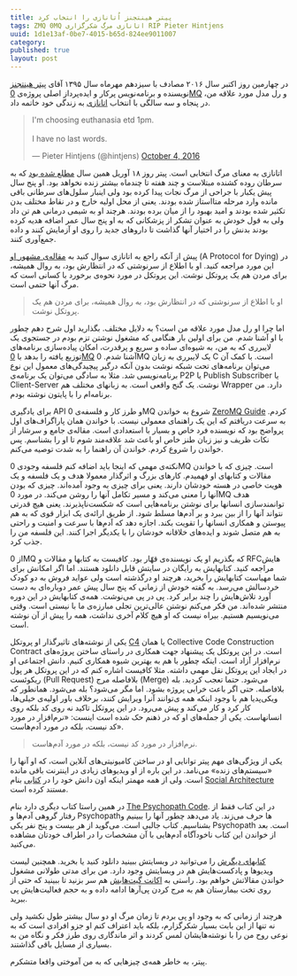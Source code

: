 ```yaml
---
title: پیتر هینتجنز اُتانازی را انتخاب کرد
tags: ZMQ 0MQ اتانازی مرگ شکرگزاری RIP Pieter Hintjens
uuid: 1d1e13af-0be7-4015-b65d-824ee9011007
category: 
published: true
layout: post
---
```


در چهارمین روز اکتبر سال ۲۰۱۶ مصادف با سیزدهم مهرماه سال ۱۳۹۵ آقای [پیتر هینتجنز][پیتر] نویسنده‌ و برنامه‌نویس پرکار و ایده‌پرداز اصلی پروژه‌ی [0MQ][زیرو] و رل مدل مورد علاقه من، در پنجاه و سه سالگی با انتخاب [اتانازی][اتانازی] به زندگی خود خاتمه داد.

<blockquote class="twitter-tweet tw-align-center" data-lang="en"><p lang="en" dir="ltr">I&#39;m choosing euthanasia etd 1pm.<br><br>I have no last words.</p>&mdash; Pieter Hintjens (@hintjens) <a href="https://twitter.com/hintjens/status/783254242052206592">October 4, 2016</a></blockquote>
<script async src="//platform.twitter.com/widgets.js" charset="utf-8"></script>

اتانازی به معنای مرگ انتخابی است. پیتر روز ۱۸ آوریل همین سال ‏[مطلع شده بود][اطلاع] که به سرطان روده کشنده مبتلاست و چند هفته تا چندماه بیشتر زنده نخواهد بود. او پنج سال پیش یکبار با جراحی از مرگ نجات پیدا کرده بود ولی اینبار سلول‌های سرطانی باقی مانده وارد مرحله متااستاز شده بودند. یعنی از محل اولیه خارج و در نقاط مختلف بدن تکثیر شده بودند و امید بهبود را از میان برده بودند. هرچند او به شیمی درمانی هم تن داد ولی به قول خودش به عنوان تشکر از پزشکانی که به او پنج سال عمر اضافه هدیه کرده بودند بدنش را در اختیار آنها گذاشت تا داروهای جدید را روی او آزمایش کنند و داده جمع‌آوری کنند.

پیش از آنکه راجع به اتانازی سوال کنید به [مقاله‌ی مشهور او][پروتکل] (A Protocol for Dying) در این مورد مراجعه کنید. او با اطلاع از سرنوشتی که در انتظارش بود، به روال همیشه، برای مردن هم یک پروتکل نوشت. این پروتکل در مورد نحوه‌ی برخورد با کسانی است که مرگ آنها حتمی است.

> او با اطلاع از سرنوشتی که در انتظارش بود، به روال همیشه، برای مردن هم یک پروتکل نوشت.

اما چرا او رل مدل مورد علاقه من است؟ به دلایل مختلف. بگذارید اول شرح دهم چطور با او آشنا شدم. من برای اولین بار هنگامی که مشغول نوشتن تزم بودم در جستجوی یک لایبرری که به من، به شیوه‌ای ساده و سریع و پرقدرت، امکان پیاده‌سازی برنامه‌های توزیع یافته را بدهد با [0MQ][زیرو] آشنا شدم. 0MQ یک لایبرری به زبان C است. با کمک آن می‌توان برنامه‌های تحت شبکه نوشت بدون آنکه درگیر پیچیدگی‌های معمول این نوع برنامه‌نویسی شد. مثلا به سادگی می‌توان یک برنامه‌ی P2P یا Publish Subscriber یا Client-Server نوشت. یک گنج واقعی است. به زبانهای مختلف هم Wrapper دارد. من برنامه‌ام را با پایتون نوشته بودم. 

برای یادگیری API و طرز کار و فلسفه‌ی 0MQ شروع به خواندن [ZeroMQ Guide][زدگاید] کردم. به سرعت دریافتم که این یک راهنمای معمولی نیست. با خواندن همان پاراگراف‌های اول پرواضح بود که نویسنده فرد خاص و بسیار با استعدادی است. مقاله‌ی جامع و سرشار از نکات ظریف و نیز زبان طنز خاص او باعث شد علاقه‌مند شوم تا او را بشناسم. پس خواندن را شروع کردم. خواندن آن راهنما را به شدت توصیه می‌کنم.

نکته‌ی مهمی که اینجا باید اضافه کنم فلسفه وجودی 0MQ است. چیزی که با خواندن مقالات و کتابهای او فهمیدم. کارهای بزرگ و اثرگذار معمولا هدف و یک فلسفه و یک هویت خاصی در هسته خودشان دارند. یعنی برای چیزی به وجود آمده‌اند. چیزی که بودن آنها را معنی می‌کند و مسیر تکامل آنها را روشن می‌کند. در مورد 0MQ هدف توانمندسازی انسانها برای نوشتن برنامه‌هایی است که شکست‌ناپذیرند. یعنی هیچ قدرتی نتواند آنها را از بین ببرد و بر آدم‌ها مسلط شود. از طریق ارائه‌ی یک ابزار قوی که به هم پیوستن و همکاری انسانها را تقویت بکند. اجازه دهد که آدم‌ها با سرعت و امنیت و راحتی به هم متصل شوند و ایده‌های خلاقانه خودشان را با یکدیگر اجرا کنند. این فلسفه من را جذب کرد.

از 0MQ که بگذریم او یک نویسنده‌ی قهّار بود. کافیست به کتابها و مقالات و RFCهایش مراجعه کنید. کتابهایش به رایگان در سایتش قابل دانلود هستند. اما اگر امکانش برای شما مهیاست کتابهایش را بخرید، هرچند او درگذشته است ولی عواید فروش به دو کودک خردسالش می‌رسد. به گفته خودش از زمانی که پنج سال پیش عمر دوباره‌ای به دست آورد تلاش‌هایش را چند برابر کرد. پی در پی می‌نوشت. همه‌ی کتابهایش در این دوره منتشر شده‌اند. من فکر می‌کنم نوشتن عالی‌ترین تجلی مبارزه‌ی ما با نیستی است. وقتی می‌نویسیم هستیم. بیراه نیست که او هیچ کلام آخری نداشت، همه را پیش از آن نوشته است.

یکی از نوشته‌های تاثیرگذار او پروتکل [C4][سیفور] یا همان Collective Code Construction Contract است. در این پروتکل یک پیشنهاد جهت همکاری در راستای ساختن پروژه‌های نرم‌افزار آزاد است. اینکه چطور با هم به بهترین شیوه همکاری کنیم. دانش اجتماعی او در ایجاد این پروتکل نقل مهمی داشته. مثلا کافیست اشاره کنم که در این پروتکل هر پول ریکوئست (Pull Request) بلافاصله مرج (Merge) می‌شود. حتما تعجب کردید. بله بلافاصله. حتی اگر باعث خرابی پروژه بشود. اما مگر می‌شود؟ بله می‌شود. همانطور که ویکی‌پدیا هم با وجود اینکه همه ی‌توانند آنرا ویرایش کنند، برخلاف باور اولیه‌ی خیلی‌ها، کار کرد و کار می‌کند و پیش می‌رود. در این پروتکل تاکید نه روی کد بلکه روی انسانهاست. یکی از جمله‌های او که در ذهنم حک شده است اینست: «نرم‌افزار در مورد کد نیست، بلکه در مورد آدم‌هاست».

> نرم‌افزار در مورد کد نیست، بلکه در مورد آدم‌هاست.

یکی از ویژگی‌های مهم پیتر توانایی او در ساختن کامیونیتی‌های آنلاین است، که او آنها را «سیستم‌های زنده» می‌نامد. در این باره از او ویدیوهای زیادی در اینترنت باقی مانده است. ولی از همه مهمتر اینکه اون دانش خود را در [کتابی][کتابامازون] بنام [Social Architecture][کتابسوشیال] مستند کرده است.

در همین راستا کتاب دیگری دارد بنام [The Psychopath Code][کتابسایکوپتی]. در این کتاب فقط از رفتار گروهی آدم‌ها و Psychopath‌ها حرف می‌زند. یاد می‌دهد چطور آنها را ببینیم و بشناسیم. کتاب جالبی است. می‌گوید از هر بیست و پنج نفر یکی Psychopath است. بعد از خواندن این کتاب ناخودآگاه آدم‌هایی با آن مشخصات را در اطراف خودتان مشاهده می‌کنید.

[کتابهای دیگرش][سایرکتابها] را می‌توانید در وبسایتش ببینید دانلود کنید یا بخرید. همچنین لیست ویدیوها و پادکست‌هایش هم در وبسایتش وجود دارد. من برای مدتی طولانی مشغول خواندن مقالاتش خواهم بود. راستی به [اکانت گیت‌هابش][گیتهاب] هم سر بزنید تا ببینید که حتی از روی تخت بیمارستان هم به مرج کردن پی‌آرها ادامه داده و به حجم فعالیت‌هایش پی ببرید.

هرچند از زمانی که به وجود او پی بردم تا زمان مرگ او دو سال بیشتر طول نکشید ولی نه تنها از این بابت بسیار شکرگزارم، بلکه باید اعتراف کنم او جزو افرادی است که به نوعی روح من را با نوشته‌هایشان لمس کردند و اثر ماندگاری روی طرز فکر و نگاه من به بسیاری از مسایل باقی گذاشتند.

پیتر، به خاطر همه‌ی چیزهایی که به من آموختی واقعا متشکرم.


[پیتر]: http://hintjens.com/
[زیرو]: http://zeromq.org/
[اتانازی]: https://fa.wikipedia.org/wiki/%D8%A7%D8%AA%D8%A7%D9%86%D8%A7%D8%B2%DB%8C
[اطلاع]: https://twitter.com/hintjens/status/722074401798287361
[زدگاید]: http://zguide.zeromq.org/page:all
[سیفور]: https://rfc.zeromq.org/spec:22/C4/
[پروتکل]: http://hintjens.com/blog:115
[کتابسوشیال]: https://www.gitbook.com/book/hintjens/social-architecture/details
[کتابامازون]: https://www.amazon.com/dp/B01F8I7Z7E
[کتابسایکوپتی]: https://www.gitbook.com/book/hintjens/psychopathcode/details
[سایرکتابها]: http://hintjens.com/books
[گیتهاب]: https://github.com/hintjens
